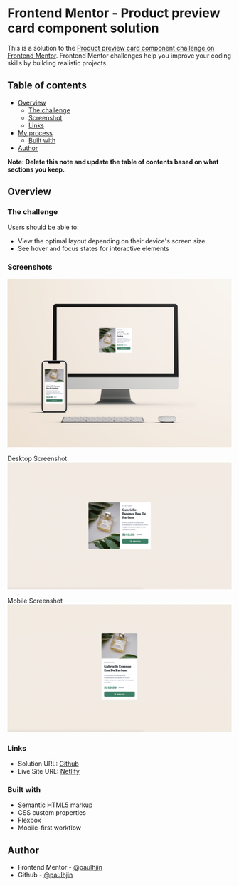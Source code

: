 # Frontend Mentor - Product preview card component solution

This is a solution to the [Product preview card component challenge on Frontend Mentor](https://www.frontendmentor.io/challenges/product-preview-card-component-GO7UmttRfa). Frontend Mentor challenges help you improve your coding skills by building realistic projects. 

## Table of contents

- [Overview](#overview)
  - [The challenge](#the-challenge)
  - [Screenshot](#screenshot)
  - [Links](#links)
- [My process](#my-process)
  - [Built with](#built-with)
- [Author](#author)

**Note: Delete this note and update the table of contents based on what sections you keep.**

## Overview

### The challenge

Users should be able to:

- View the optimal layout depending on their device's screen size
- See hover and focus states for interactive elements

### Screenshots

![Desktop and mobile mockup](./screenshots/mockup.png)

Desktop Screenshot
![Desktop screenshot](./screenshots/desktop.png)

Mobile Screenshot
![Mobile screenshot](./screenshots/mobile.png)

### Links

- Solution URL: [Github](https://github.com/paulhjin/frontendmentor/tree/master/04-product-preview)
- Live Site URL: [Netlify](https://pjin-fem-product-preview-component.netlify.app)

### Built with

- Semantic HTML5 markup
- CSS custom properties
- Flexbox
- Mobile-first workflow

## Author
- Frontend Mentor - [@paulhjin](https://www.frontendmentor.io/profile/paulhjin)
- Github - [@paulhjin](https://github.com/paulhjin/)

